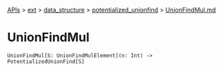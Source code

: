 [APIs](../../../index.md) > [ext](../../index.md) > [data_structure](../index.md) > [potentialized_unionfind](./index.md) > [UnionFindMul.md]()

# UnionFindMul

```
UnionFindMul[S: UnionFindMulElement](n: Int) -> PotentializedUnionFind[S]
```
